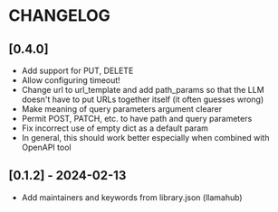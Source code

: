 # CHANGELOG

## [0.4.0]

- Add support for PUT, DELETE
- Allow configuring timeout!
- Change url to url_template and add path_params so that the LLM doesn't have to put URLs together itself (it often guesses wrong)
- Make meaning of query parameters argument clearer
- Permit POST, PATCH, etc. to have path and query parameters
- Fix incorrect use of empty dict as a default param
- In general, this should work better especially when combined with OpenAPI tool

## [0.1.2] - 2024-02-13

- Add maintainers and keywords from library.json (llamahub)
